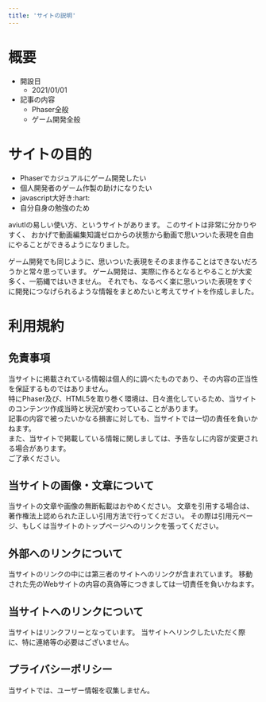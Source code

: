 ```yaml
---
title: 'サイトの説明'
---
```



# 概要

- 開設日
  - 2021/01/01
- 記事の内容
  - Phaser全般
  - ゲーム開発全般

# サイトの目的

- Phaserでカジュアルにゲーム開発したい
- 個人開発者のゲーム作製の助けになりたい
- javascript大好き:hart:
- 自分自身の勉強のため

aviutlの易しい使い方、というサイトがあります。
このサイトは非常に分かりやすく、
おかげで動画編集知識ゼロからの状態から動画で思いついた表現を自由にやることができるようになりました。

ゲーム開発でも同じように、思いついた表現をそのまま作ることはできないだろうかと常々思っています。
ゲーム開発は、実際に作るとなるとやることが大変多く、一筋縄ではいきません。
それでも、なるべく楽に思いついた表現をすぐに開発につなげられるような情報をまとめたいと考えてサイトを作成しました。


# 利用規約

## 免責事項

当サイトに掲載されている情報は個人的に調べたものであり、その内容の正当性を保証するものではありません。  
特にPhaser及び、HTML5を取り巻く環境は、日々進化しているため、当サイトのコンテンツ作成当時と状況が変わっていることがあります。  
記事の内容で被ったいかなる損害に対しても、当サイトでは一切の責任を負いかねます。  
また、当サイトで掲載している情報に関しましては、予告なしに内容が変更される場合があります。  
ご了承ください。  

## 当サイトの画像・文章について

当サイトの文章や画像の無断転載はおやめください。
文章を引用する場合は、著作権法上認められた正しい引用方法で行ってください。
その際は引用元ページ、もしくは当サイトのトップページへのリンクを張ってください。

## 外部へのリンクについて

当サイトのリンクの中には第三者のサイトへのリンクが含まれています。
移動された先のWebサイトの内容の真偽等につきましては一切責任を負いかねます。

## 当サイトへのリンクについて

当サイトはリンクフリーとなっています。
当サイトへリンクしたいただく際に、特に連絡等の必要はございません。

## プライバシーポリシー

当サイトでは、ユーザー情報を収集しません。


